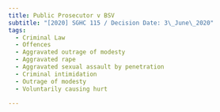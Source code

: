 ```yaml
---
title: Public Prosecutor v BSV
subtitle: "[2020] SGHC 115 / Decision Date: 3\_June\_2020"
tags:
  - Criminal Law
  - Offences
  - Aggravated outrage of modesty
  - Aggravated rape
  - Aggravated sexual assault by penetration
  - Criminal intimidation
  - Outrage of modesty
  - Voluntarily causing hurt

---
```

